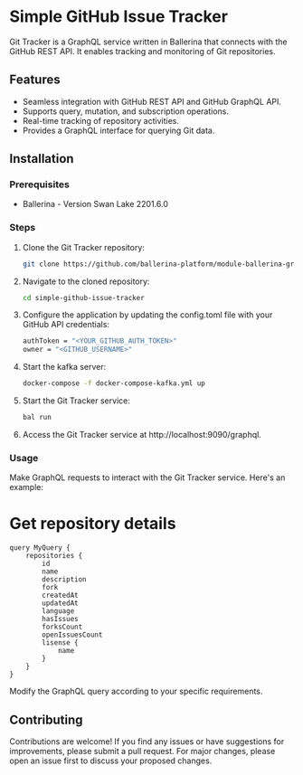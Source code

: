 # Simple GitHub Issue Tracker

Git Tracker is a GraphQL service written in Ballerina that connects with the GitHub REST API. It enables tracking and monitoring of Git repositories.

## Features

- Seamless integration with GitHub REST API and GitHub GraphQL API.
- Supports query, mutation, and subscription operations.
- Real-time tracking of repository activities.
- Provides a GraphQL interface for querying Git data.

## Installation

### Prerequisites

- Ballerina - Version Swan Lake 2201.6.0

### Steps

1. Clone the Git Tracker repository:

   ```bash
   git clone https://github.com/ballerina-platform/module-ballerina-graphql/examples/simple-github-issue-tracker.git

2. Navigate to the cloned repository:
    ```bash
    cd simple-github-issue-tracker

3. Configure the application by updating the config.toml file with your GitHub API credentials:
    ```bash
    authToken = "<YOUR_GITHUB_AUTH_TOKEN>"
    owner = "<GITHUB_USERNAME>"

4. Start the kafka server:
    ```bash
    docker-compose -f docker-compose-kafka.yml up
    ```

4. Start the Git Tracker service:
    ```bash
    bal run
    ```

5. Access the Git Tracker service at http://localhost:9090/graphql.

### Usage

Make GraphQL requests to interact with the Git Tracker service. Here's an example:

# Get repository details
    query MyQuery {
        repositories {
            id
            name
            description
            fork
            createdAt
            updatedAt
            language
            hasIssues
            forksCount
            openIssuesCount
            lisense {
                name
            }
        }
    }

Modify the GraphQL query according to your specific requirements.

## Contributing

Contributions are welcome! If you find any issues or have suggestions for improvements, please submit a pull request. For major changes, please open an issue first to discuss your proposed changes.
